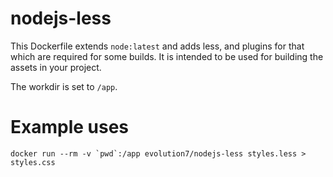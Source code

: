 # nodejs-less

This Dockerfile extends `node:latest` and adds less, and plugins for that which are required for some builds. It is intended to be used for building the assets in your project.

The workdir is set to `/app`.

# Example uses

```
docker run --rm -v `pwd`:/app evolution7/nodejs-less styles.less > styles.css
```

